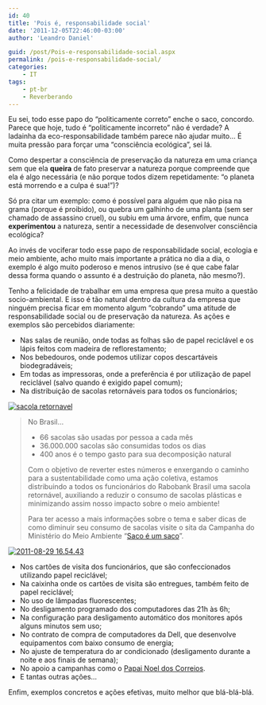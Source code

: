 ```yaml
---
id: 40
title: 'Pois é, responsabilidade social'
date: '2011-12-05T22:46:00-03:00'
author: 'Leandro Daniel'

guid: /post/Pois-e-responsabilidade-social.aspx
permalink: /pois-e-responsabilidade-social/
categories:
    - IT
tags:
    - pt-br
    - Reverberando
---
```


Eu sei, todo esse papo do “politicamente correto” enche o saco, concordo. Parece que hoje, tudo é “politicamente incorreto” não é verdade? A ladainha da eco-responsabilidade também parece não ajudar muito… É muita pressão para forçar uma “consciência ecológica”, sei lá.

Como despertar a consciência de preservação da natureza em uma criança sem que ela **queira** de fato preservar a natureza porque compreende que ela é algo necessária (e não porque todos dizem repetidamente: “o planeta está morrendo e a culpa é sua!”)?

Só pra citar um exemplo: como é possível para alguém que não pisa na grama (porque é proibido), ou quebra um galhinho de uma planta (sem ser chamado de assassino cruel), ou subiu em uma árvore, enfim, que nunca **experimentou** a natureza, sentir a necessidade de desenvolver consciência ecológica?

Ao invés de vociferar todo esse papo de responsabilidade social, ecologia e meio ambiente, acho muito mais importante a prática no dia a dia, o exemplo é algo muito poderoso e menos intrusivo (se é que cabe falar dessa forma quando o assunto é a destruição do planeta, não mesmo?).

Tenho a felicidade de trabalhar em uma empresa que presa muito a questão socio-ambiental. E isso é tão natural dentro da cultura da empresa que ninguém precisa ficar em momento algum “cobrando” uma atitude de responsabilidade social ou de preservação da natureza. As ações e exemplos são percebidos diariamente:

- Nas salas de reunião, onde todas as folhas são de papel reciclável e os lápis feitos com madeira de reflorestamento;
- Nos bebedouros, onde podemos utilizar copos descartáveis biodegradáveis;
- Em todas as impressoras, onde a preferência é por utilização de papel reciclável (salvo quando é exigido papel comum);
- Na distribuição de sacolas retornáveis para todos os funcionários;

[![sacola retornavel](http://leandrodaniel.com/pics/sacola%20retornavel_thumb.jpg "sacola retornavel")](http://leandrodaniel.com/pics/sacola%20retornavel.jpg)

> No Brasil…
> 
> - 66 sacolas são usadas por pessoa a cada mês
> - 36.000.000 sacolas são consumidas todos os dias
> - 400 anos é o tempo gasto para sua decomposição natural
> 
> Com o objetivo de reverter estes números e enxergando o caminho para a sustentabilidade como uma ação coletiva, estamos distribuindo a todos os funcionários do Rabobank Brasil uma sacola retornável, auxiliando a reduzir o consumo de sacolas plásticas e minimizando assim nosso impacto sobre o meio ambiente!
> 
> Para ter acesso a mais informações sobre o tema e saber dicas de como diminuir seu consumo de sacolas visite o sita da Campanha do Ministério do Meio Ambiente “[Saco é um saco](http://www.sacoeumsaco.gov.br/)”.

[![2011-08-29 16.54.43](http://leandrodaniel.com/pics/2011-08-29%2016.54.43_thumb_1.jpg "2011-08-29 16.54.43")](http://leandrodaniel.com/pics/2011-08-29%2016.54.43_1.jpg)

- Nos cartões de visita dos funcionários, que são confeccionados utilizando papel reciclável;
- Na caixinha onde os cartões de visita são entregues, também feito de papel reciclável;
- No uso de lâmpadas fluorescentes;
- No desligamento programado dos computadores das 21h às 6h;
- Na configuração para desligamento automático dos monitores após alguns minutos sem uso;
- No contrato de compra de computadores da Dell, que desenvolve equipamentos com baixo consumo de energia;
- No ajuste de temperatura do ar condicionado (desligamento durante a noite e aos finais de semana);
- No apoio a campanhas como o [Papai Noel dos Correios](http://www.correios.com.br/papainoelcorreios2011/).
- E tantas outras ações…

Enfim, exemplos concretos e ações efetivas, muito melhor que blá-blá-blá.
